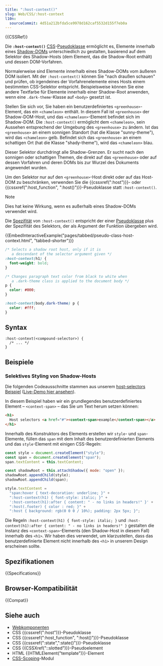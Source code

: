 ```yaml
---
title: ":host-context()"
slug: Web/CSS/:host-context
l10n:
  sourceCommit: 4d51a212bfda5ce9978d162caf5532d155f7eb0a
---
```


{{CSSRef}}

Die **`:host-context()`** [CSS](/de/docs/Web/CSS)-[Pseudoklasse](/de/docs/Web/CSS/Pseudo-classes) ermöglicht es, Elemente innerhalb eines [Shadow-DOMs](/de/docs/Web/API/Web_components/Using_shadow_DOM) unterschiedlich zu gestalten, basierend auf dem Selektor des Shadow-Hosts (dem Element, das die Shadow-Root enthält) und dessen DOM-Vorfahren.

Normalerweise sind Elemente innerhalb eines Shadow-DOMs vom äußeren DOM isoliert. Mit der `:host-context()` können Sie "nach draußen schauen" und prüfen, ob irgendeines der Vorfahrenelemente eines Hosts einem bestimmten CSS-Selektor entspricht. Beispielsweise können Sie eine andere Textfarbe für Elemente innerhalb einer Shadow-Root anwenden, wenn eine `.dark-theme`-Klasse auf `<body>` gesetzt ist.

Stellen Sie sich vor, Sie haben ein benutzerdefiniertes `<greenhouse>`-Element, das ein `<chameleon>` enthält. In diesem Fall ist `<greenhouse>` der Shadow-DOM-Host, und das `<chameleon>`-Element befindet sich im Shadow-DOM. Die `:host-context()` ermöglicht dem `<chameleon>`, sein Aussehen entsprechend der Umgebung des `<greenhouse>` zu ändern. Ist das `<greenhouse>` an einem sonnigen Standort (hat die Klasse "sunny-theme"), wird das `<chameleon>` gelb. Befindet sich das `<greenhouse>` an einem schattigen Ort (hat die Klasse "shady-theme"), wird das `<chameleon>` blau.

Dieser Selektor durchdringt alle Shadow-Grenzen. Er sucht nach den sonnigen oder schattigen Themen, die direkt auf das `<greenhouse>` oder auf dessen Vorfahren und deren DOMs bis zur Wurzel des Dokuments angewendet wurden.

Um den Selektor nur auf den `<greenhouse>`-Host direkt oder auf das Host-DOM zu beschränken, verwenden Sie die {{cssxref(":host")}}- oder {{cssxref(":host_function", ":host()")}}-Pseudoklasse statt `:host-context()`.

> [!NOTE]
> Dies hat keine Wirkung, wenn es außerhalb eines Shadow-DOMs verwendet wird.

Die [Spezifität](/de/docs/Web/CSS/Specificity) von `:host-context()` entspricht der einer [Pseudoklasse](/de/docs/Web/CSS/Pseudo-classes) plus der Spezifität des Selektors, der als Argument der Funktion übergeben wird.

{{EmbedInteractiveExample("pages/tabbed/pseudo-class-host-context.html", "tabbed-shorter")}}

```css
/* Selects a shadow root host, only if it is
   a descendant of the selector argument given */
:host-context(h1) {
  font-weight: bold;
}

/* Changes paragraph text color from black to white when
   a .dark-theme class is applied to the document body */
p {
  color: #000;
}

:host-context(body.dark-theme) p {
  color: #fff;
}
```

## Syntax

```css-nolint
:host-context(<compound-selector>) {
  /* ... */
}
```

## Beispiele

### Selektives Styling von Shadow-Hosts

Die folgenden Codeausschnitte stammen aus unserem [host-selectors Beispiel](https://github.com/mdn/web-components-examples/tree/main/host-selectors) ([Live-Demo hier ansehen](https://mdn.github.io/web-components-examples/host-selectors/)).

In diesem Beispiel haben wir ein grundlegendes benutzerdefiniertes Element – `<context-span>` – das Sie um Text herum setzen können:

```html
<h1>
  Host selectors <a href="#"><context-span>example</context-span></a>
</h1>
```

Innerhalb des Konstruktors des Elements erstellen wir `style`- und `span`-Elemente, füllen das `span` mit dem Inhalt des benutzerdefinierten Elements und das `style`-Element mit einigen CSS-Regeln:

```js
const style = document.createElement("style");
const span = document.createElement("span");
span.textContent = this.textContent;

const shadowRoot = this.attachShadow({ mode: "open" });
shadowRoot.appendChild(style);
shadowRoot.appendChild(span);

style.textContent =
  "span:hover { text-decoration: underline; }" +
  ":host-context(h1) { font-style: italic; }" +
  ':host-context(h1):after { content: " - no links in headers!" }' +
  ":host(.footer) { color : red; }" +
  ":host { background: rgb(0 0 0 / 10%); padding: 2px 5px; }";
```

Die Regeln `:host-context(h1) { font-style: italic; }` und `:host-context(h1):after { content: " - no links in headers!" }` gestalten die Instanz des `<context-span>`-Elements (den Shadow-Host in diesem Fall) innerhalb des `<h1>`. Wir haben dies verwendet, um klarzustellen, dass das benutzerdefinierte Element nicht innerhalb des `<h1>` in unserem Design erscheinen sollte.

## Spezifikationen

{{Specifications}}

## Browser-Kompatibilität

{{Compat}}

## Siehe auch

- [Webkomponenten](/de/docs/Web/API/Web_components)
- CSS {{cssxref(":host")}}-Pseudoklasse
- CSS {{cssxref(":host_function", ":host()")}}-Pseudoklasse
- CSS {{cssxref(":state",":state()")}}-Pseudoklasse
- CSS {{CSSXref("::slotted")}}-Pseudoelement
- HTML {{HTMLElement("template")}}-Element
- [CSS-Scoping](/de/docs/Web/CSS/CSS_scoping)-Modul
